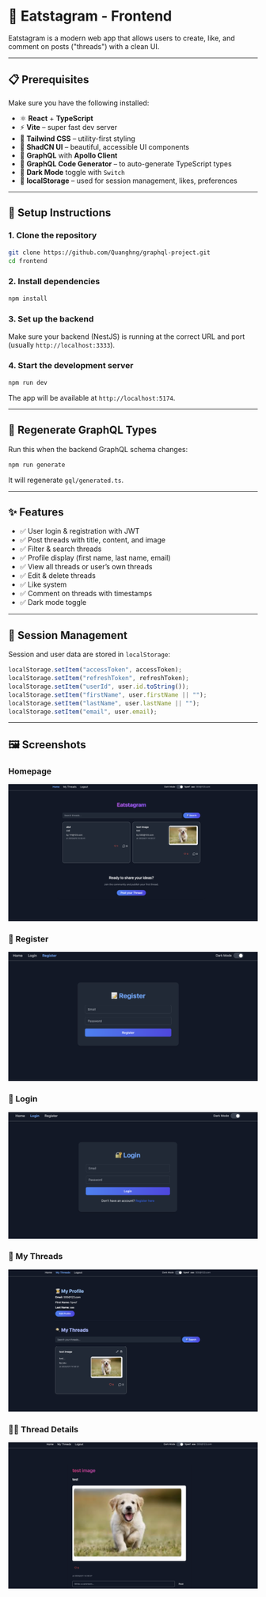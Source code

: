 # 🥘 Eatstagram - Frontend

Eatstagram is a modern web app that allows users to create, like, and comment on posts ("threads") with a clean UI.

---

## 📋 Prerequisites

Make sure you have the following installed:

- ⚛️ **React** + **TypeScript**
- ⚡️ **Vite** – super fast dev server
- 🎨 **Tailwind CSS** – utility-first styling
- 🧩 **ShadCN UI** – beautiful, accessible UI components
- 🔗 **GraphQL** with **Apollo Client**
- 🧠 **GraphQL Code Generator** – to auto-generate TypeScript types
- 🌙 **Dark Mode** toggle with `Switch`
- 💾 **localStorage** – used for session management, likes, preferences

---

## 🔧 Setup Instructions

### 1. Clone the repository

```bash
git clone https://github.com/Quanghng/graphql-project.git
cd frontend
```

### 2. Install dependencies

```bash
npm install
```

### 3. Set up the backend

Make sure your backend (NestJS) is running at the correct URL and port (usually `http://localhost:3333`).

### 4. Start the development server

```bash
npm run dev
```

The app will be available at `http://localhost:5174`.

---

## 📡 Regenerate GraphQL Types

Run this when the backend GraphQL schema changes:

```bash
npm run generate
```

It will regenerate `gql/generated.ts`.

---

## ✨ Features

- ✅ User login & registration with JWT
- ✅ Post threads with title, content, and image
- ✅ Filter & search threads
- ✅ Profile display (first name, last name, email)
- ✅ View all threads or user’s own threads
- ✅ Edit & delete threads
- ✅ Like system 
- ✅ Comment on threads with timestamps
- ✅ Dark mode toggle

---

## 🔐 Session Management

Session and user data are stored in `localStorage`:

```ts
localStorage.setItem("accessToken", accessToken);
localStorage.setItem("refreshToken", refreshToken);
localStorage.setItem("userId", user.id.toString());
localStorage.setItem("firstName", user.firstName || "");
localStorage.setItem("lastName", user.lastName || "");
localStorage.setItem("email", user.email);
```

---

## 🖼️ Screenshots

### Homepage

![Homepage](./screenshots/homepage.png)

### 📝 Register

![Register](./screenshots/register.png)

### 🔐 Login

![Login](./screenshots/login.png)

### 🍳 My Threads

![My Threads](./screenshots/mythread.png)

### 🧑‍💻 Thread Details

![Single Thread](./screenshots/signlethread.png)

